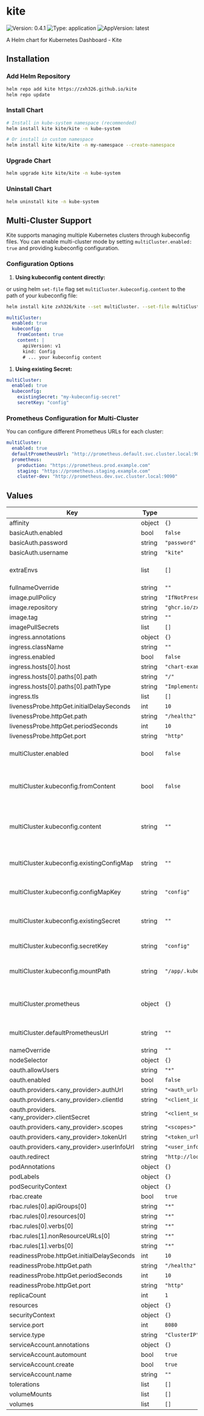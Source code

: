 # kite

![Version: 0.4.1](https://img.shields.io/badge/Version-0.4.1-informational?style=flat-square) ![Type: application](https://img.shields.io/badge/Type-application-informational?style=flat-square) ![AppVersion: latest](https://img.shields.io/badge/AppVersion-latest-informational?style=flat-square)

A Helm chart for Kubernetes Dashboard - Kite

## Installation

### Add Helm Repository

```bash
helm repo add kite https://zxh326.github.io/kite
helm repo update
```

### Install Chart

```bash
# Install in kube-system namespace (recommended)
helm install kite kite/kite -n kube-system

# Or install in custom namespace
helm install kite kite/kite -n my-namespace --create-namespace
```

### Upgrade Chart

```bash
helm upgrade kite kite/kite -n kube-system
```

### Uninstall Chart

```bash
helm uninstall kite -n kube-system
```

## Multi-Cluster Support

Kite supports managing multiple Kubernetes clusters through kubeconfig files. You can enable multi-cluster mode by setting `multiCluster.enabled: true` and providing kubeconfig configuration.

### Configuration Options

1. **Using kubeconfig content directly:**

or using helm `set-file` flag set `multiCluster.kubeconfig.content` to the path of your kubeconfig file:

```bash
helm install kite zxh326/kite --set multiCluster. --set-file multiCluster.kubeconfig.content=/path/to/kubeconfig
```

```yaml
multiCluster:
  enabled: true
  kubeconfig:
    fromContent: true
    content: |
      apiVersion: v1
      kind: Config
      # ... your kubeconfig content
```

1. **Using existing Secret:**

```yaml
multiCluster:
  enabled: true
  kubeconfig:
    existingSecret: "my-kubeconfig-secret"
    secretKey: "config"
```

### Prometheus Configuration for Multi-Cluster

You can configure different Prometheus URLs for each cluster:

```yaml
multiCluster:
  enabled: true
  defaultPrometheusUrl: "http://prometheus.default.svc.cluster.local:9090"
  prometheus:
    production: "https://prometheus.prod.example.com"
    staging: "https://prometheus.staging.example.com"
    cluster-dev: "http://prometheus.dev.svc.cluster.local:9090"
```

## Values

| Key                                         | Type   | Default                                     | Description                                            |
| ------------------------------------------- | ------ | ------------------------------------------- | ------------------------------------------------------ |
| affinity                                    | object | `{}`                                        |                                                        |
| basicAuth.enabled                           | bool   | `false`                                     |                                                        |
| basicAuth.password                          | string | `"password"`                                |                                                        |
| basicAuth.username                          | string | `"kite"`                                    |                                                        |
| extraEnvs                                   | list   | `[]`                                        | Additional environment variables                       |
| fullnameOverride                            | string | `""`                                        |                                                        |
| image.pullPolicy                            | string | `"IfNotPresent"`                            |                                                        |
| image.repository                            | string | `"ghcr.io/zxh326/kite"`                     |                                                        |
| image.tag                                   | string | `""`                                        |                                                        |
| imagePullSecrets                            | list   | `[]`                                        |                                                        |
| ingress.annotations                         | object | `{}`                                        |                                                        |
| ingress.className                           | string | `""`                                        |                                                        |
| ingress.enabled                             | bool   | `false`                                     |                                                        |
| ingress.hosts[0].host                       | string | `"chart-example.local"`                     |                                                        |
| ingress.hosts[0].paths[0].path              | string | `"/"`                                       |                                                        |
| ingress.hosts[0].paths[0].pathType          | string | `"ImplementationSpecific"`                  |                                                        |
| ingress.tls                                 | list   | `[]`                                        |                                                        |
| livenessProbe.httpGet.initialDelaySeconds   | int    | `10`                                        |                                                        |
| livenessProbe.httpGet.path                  | string | `"/healthz"`                                |                                                        |
| livenessProbe.httpGet.periodSeconds         | int    | `10`                                        |                                                        |
| livenessProbe.httpGet.port                  | string | `"http"`                                    |                                                        |
| multiCluster.enabled                        | bool   | `false`                                     | Enable multi-cluster mode                              |
| multiCluster.kubeconfig.fromContent         | bool   | `false`                                     | Create configmap from kubeconfig content               |
| multiCluster.kubeconfig.content             | string | `""`                                        | Kubeconfig file content (base64 encoded or plain text) |
| multiCluster.kubeconfig.existingConfigMap   | string | `""`                                        | Use existing configmap containing kubeconfig           |
| multiCluster.kubeconfig.configMapKey        | string | `"config"`                                  | Key name in the configmap                              |
| multiCluster.kubeconfig.existingSecret      | string | `""`                                        | Use existing secret containing kubeconfig              |
| multiCluster.kubeconfig.secretKey           | string | `"config"`                                  | Key name in the secret                                 |
| multiCluster.kubeconfig.mountPath           | string | `"/app/.kube/config"`                       | Mount path for kubeconfig file                         |
| multiCluster.prometheus                     | object | `{}`                                        | Prometheus configuration for each cluster              |
| multiCluster.defaultPrometheusUrl           | string | `""`                                        | Default Prometheus URL                                 |
| nameOverride                                | string | `""`                                        |                                                        |
| nodeSelector                                | object | `{}`                                        |                                                        |
| oauth.allowUsers                            | string | `"*"`                                       |                                                        |
| oauth.enabled                               | bool   | `false`                                     |                                                        |
| oauth.providers.<any_provider>.authUrl      | string | `"<auth_url>"`                              |                                                        |
| oauth.providers.<any_provider>.clientId     | string | `"<client_id>"`                             |                                                        |
| oauth.providers.<any_provider>.clientSecret | string | `"<client_secret>"`                         |                                                        |
| oauth.providers.<any_provider>.scopes       | string | `"<scopes>"`                                |                                                        |
| oauth.providers.<any_provider>.tokenUrl     | string | `"<token_url>"`                             |                                                        |
| oauth.providers.<any_provider>.userInfoUrl  | string | `"<user_info_url>"`                         |                                                        |
| oauth.redirect                              | string | `"http://localhost:8080/api/auth/callback"` |                                                        |
| podAnnotations                              | object | `{}`                                        |                                                        |
| podLabels                                   | object | `{}`                                        |                                                        |
| podSecurityContext                          | object | `{}`                                        |                                                        |
| rbac.create                                 | bool   | `true`                                      |                                                        |
| rbac.rules[0].apiGroups[0]                  | string | `"*"`                                       |                                                        |
| rbac.rules[0].resources[0]                  | string | `"*"`                                       |                                                        |
| rbac.rules[0].verbs[0]                      | string | `"*"`                                       |                                                        |
| rbac.rules[1].nonResourceURLs[0]            | string | `"*"`                                       |                                                        |
| rbac.rules[1].verbs[0]                      | string | `"*"`                                       |                                                        |
| readinessProbe.httpGet.initialDelaySeconds  | int    | `10`                                        |                                                        |
| readinessProbe.httpGet.path                 | string | `"/healthz"`                                |                                                        |
| readinessProbe.httpGet.periodSeconds        | int    | `10`                                        |                                                        |
| readinessProbe.httpGet.port                 | string | `"http"`                                    |                                                        |
| replicaCount                                | int    | `1`                                         |                                                        |
| resources                                   | object | `{}`                                        |                                                        |
| securityContext                             | object | `{}`                                        |                                                        |
| service.port                                | int    | `8080`                                      |                                                        |
| service.type                                | string | `"ClusterIP"`                               |                                                        |
| serviceAccount.annotations                  | object | `{}`                                        |                                                        |
| serviceAccount.automount                    | bool   | `true`                                      |                                                        |
| serviceAccount.create                       | bool   | `true`                                      |                                                        |
| serviceAccount.name                         | string | `""`                                        |                                                        |
| tolerations                                 | list   | `[]`                                        |                                                        |
| volumeMounts                                | list   | `[]`                                        |                                                        |
| volumes                                     | list   | `[]`                                        |                                                        |
